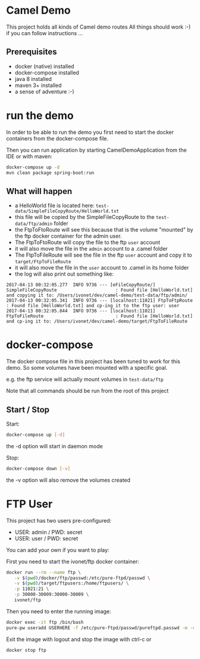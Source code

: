 # Camel Demo

This project holds all kinds of Camel demo routes
All things should work :-) if you can follow instructions ...

## Prerequisites

* docker (native) installed
* docker-compose installed
* java 8 installed
* maven 3+ installed
* a sense of adventure :-)

# run the demo

In order to be able to run the demo you first need to start
the docker containers from the docker-compose file.

Then you can run application by starting CamelDemoApplication from the IDE
or with maven:

```bash
docker-compose up -d
mvn clean package spring-boot:run
```

## What will happen

* a HelloWorld file is located here: `test-data/SimpleFileCopyRoute/HelloWorld.txt`
* this file will be copied by the SimpleFileCopyRoute to the `test-data/ftp/admin` folder
* the FtpToFtoRoute will see this because that is the volume "mounted" by the 
ftp docker container for the admin user. 
* The FtpToFtoRoute will copy the file to the ftp `user` account 
* it will also move the file in the `admin` account to a .camel folder
* The FtpToFileRoute will see the file in the ftp `user` account and copy it to `target/FtpToFileRoute`
* it will also move the file in the `user` account to .camel in its home folder
* the log will also print out something like:

```text
2017-04-13 00:32:05.277  INFO 9736 --- [eFileCopyRoute/] SimpleFileCopyRoute                      : Found file [HelloWorld.txt] and copying it to: /Users/ivonet/dev/camel-demo/test-data/ftp/admin/
2017-04-13 00:32:05.341  INFO 9736 --- [localhost:11021] FtpToFtpRoute                            : Found file [HelloWorld.txt] and cp-ing it to the ftp user: user
2017-04-13 00:32:05.844  INFO 9736 --- [localhost:11021] FtpToFileRoute                           : Found file [HelloWorld.txt] and cp-ing it to: /Users/ivonet/dev/camel-demo/target/FtpToFileRoute
```

# docker-compose

The docker compose file in this project has been tuned to work for this demo.
So some volumes have been mounted with a specific goal.

e.g. the ftp service will actually mount volumes in `test-data/ftp`

Note that all commands should be run from the root of this project

## Start / Stop

Start:

```bash
docker-compose up [-d]
```

the -d option will start in daemon mode

Stop:

```bash
docker-compose down [-v]
```

the -v option will also remove the volumes created


# FTP User

This project has two users pre-configured:

* USER: admin / PWD: secret
* USER: user / PWD: secret

You can add your own if you want to play:

First you need to start the ivonet/ftp docker container:

```bash
docker run --rm --name ftp \
   -v $(pwd)/docker/ftp/passwd:/etc/pure-ftpd/passwd \
   -v $(pwd)/target/ftpusers:/home/ftpusers/ \
   -p 11021:21 \
   -p 30000-30009:30000-30009 \
   ivonet/ftp
```

Then you need to enter the running image:

```bash
docker exec -it ftp /bin/bash
pure-pw useradd USERHERE -f /etc/pure-ftpd/passwd/pureftpd.passwd -m -u ftpuser -d /home/ftpusers/USERHERE
```

Exit the image with logout and stop the image with ctrl-c or

```bash
docker stop ftp
```

